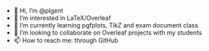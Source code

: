 - 👋 Hi, I’m @plgent
- 👀 I’m interested in LaTeX/Overleaf
- 🌱 I’m currently learning pgfplots, TikZ and exam document class
- 💞️ I’m looking to collaborate on Overleaf projects with my students
- 📫 How to reach me: through GitHub

<!---
plgent/plgent is a ✨ special ✨ repository because its `README.md` (this file) appears on your GitHub profile.
You can click the Preview link to take a look at your changes.
--->
